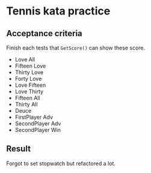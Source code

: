 ﻿# Tennis kata practice

## Acceptance criteria

Finish each tests that `GetScore()` can show these score.
- Love All
- Fifteen Love
- Thirty Love
- Forty Love
- Love Fifteen
- Love Thirty
- Fifteen All
- Thirty All
- Deuce
- FirstPlayer Adv
- SecondPlayer Adv
- SecondPlayer Win

## Result
Forgot to set stopwatch but refactored a lot.